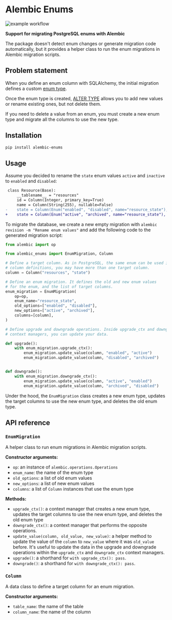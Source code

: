 # Alembic Enums

![example workflow](https://github.com/imankulov/alembic-enums/actions/workflows/tests.yml/badge.svg)

**Support for migrating PostgreSQL enums with Alembic**

The package doesn't detect enum changes or generate migration code automatically, but it provides a helper class to run the enum migrations in Alembic migration scripts.

## Problem statement

When you define an enum column with SQLAlchemy, the initial migration defines a custom [enum type](https://www.postgresql.org/docs/current/datatype-enum.html).

Once the enum type is created, [ALTER TYPE](https://www.postgresql.org/docs/current/sql-altertype.html) allows you to add new values or rename existing ones, but not delete them.

If you need to delete a value from an enum, you must create a new enum type and migrate all the columns to use the new type.


## Installation

```bash
pip install alembic-enums
```


## Usage

Assume you decided to rename the `state` enum values `active` and `inactive` to `enabled` and `disabled`:

```diff
 class Resource(Base):
     __tablename__ = "resources"
     id = Column(Integer, primary_key=True)
     name = Column(String(255), nullable=False)
-    state = Column(Enum("enabled", "disabled", name="resource_state"), nullable=False)
+    state = Column(Enum("active", "archived", name="resource_state"), nullable=False)
```

To migrate the database, we create a new empty migration with `alembic revision -m "Rename enum values"` and add the following code to the generated migration script:

```python
from alembic import op

from alembic_enums import EnumMigration, Column

# Define a target column. As in PostgreSQL, the same enum can be used in multiple
# column definitions, you may have more than one target column.
column = Column("resources", "state")

# Define an enum migration. It defines the old and new enum values
# for the enum, and the list of target columns.
enum_migration = EnumMigration(
    op=op,
    enum_name="resource_state",
    old_options=["enabled", "disabled"],
    new_options=["active", "archived"],
    columns=[column],
)

# Define upgrade and downgrade operations. Inside upgrade_ctx and downgrade_ctx
# context managers, you can update your data.

def upgrade():
    with enum_migration.upgrade_ctx():
        enum_migration.update_value(column, "enabled", "active")
        enum_migration.update_value(column, "disabled", "archived")


def downgrade():
    with enum_migration.downgrade_ctx():
        enum_migration.update_value(column, "active", "enabled")
        enum_migration.update_value(column, "archived", "disabled")
```

Under the hood, the `EnumMigration` class creates a new enum type, updates the target columns to use the new enum type, and deletes the old enum type.

## API reference

### `EnumMigration`

A helper class to run enum migrations in Alembic migration scripts.

**Constructor arguments:**

- `op`: an instance of `alembic.operations.Operations`
- `enum_name`: the name of the enum type
- `old_options`: a list of old enum values
- `new_options`: a list of new enum values
- `columns`: a list of `Column` instances that use the enum type

**Methods:**

- `upgrade_ctx()`: a context manager that creates a new enum type, updates the target columns to use the new enum type, and deletes the old enum type
- `downgrade_ctx()`: a context manager that performs the opposite operations.
- `update_value(column, old_value, new_value)`: a helper method to update the value of the `column` to `new_value` where it was `old_value` before. It's useful to update the data in the upgrade and downgrade operations within the `upgrade_ctx` and `downgrade_ctx` context managers.
- `upgrade()`: a shorthand for `with upgrade_ctx(): pass`.
- `downgrade()`: a shorthand for `with downgrade_ctx(): pass`.

### `Column`

A data class to define a target column for an enum migration.

**Constructor arguments:**

- `table_name`: the name of the table
- `column_name`: the name of the column
